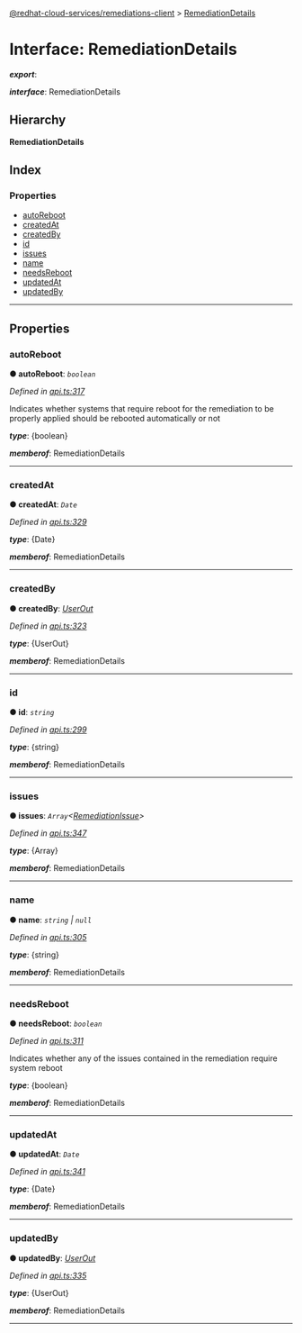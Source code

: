 [@redhat-cloud-services/remediations-client](../README.md) > [RemediationDetails](../interfaces/remediationdetails.md)

# Interface: RemediationDetails

*__export__*: 

*__interface__*: RemediationDetails

## Hierarchy

**RemediationDetails**

## Index

### Properties

* [autoReboot](remediationdetails.md#autoreboot)
* [createdAt](remediationdetails.md#createdat)
* [createdBy](remediationdetails.md#createdby)
* [id](remediationdetails.md#id)
* [issues](remediationdetails.md#issues)
* [name](remediationdetails.md#name)
* [needsReboot](remediationdetails.md#needsreboot)
* [updatedAt](remediationdetails.md#updatedat)
* [updatedBy](remediationdetails.md#updatedby)

---

## Properties

<a id="autoreboot"></a>

###  autoReboot

**● autoReboot**: *`boolean`*

*Defined in [api.ts:317](https://github.com/RedHatInsights/javascript-clients/blob/master/packages/remediations/api.ts#L317)*

Indicates whether systems that require reboot for the remediation to be properly applied should be rebooted automatically or not

*__type__*: {boolean}

*__memberof__*: RemediationDetails

___
<a id="createdat"></a>

###  createdAt

**● createdAt**: *`Date`*

*Defined in [api.ts:329](https://github.com/RedHatInsights/javascript-clients/blob/master/packages/remediations/api.ts#L329)*

*__type__*: {Date}

*__memberof__*: RemediationDetails

___
<a id="createdby"></a>

###  createdBy

**● createdBy**: *[UserOut](userout.md)*

*Defined in [api.ts:323](https://github.com/RedHatInsights/javascript-clients/blob/master/packages/remediations/api.ts#L323)*

*__type__*: {UserOut}

*__memberof__*: RemediationDetails

___
<a id="id"></a>

###  id

**● id**: *`string`*

*Defined in [api.ts:299](https://github.com/RedHatInsights/javascript-clients/blob/master/packages/remediations/api.ts#L299)*

*__type__*: {string}

*__memberof__*: RemediationDetails

___
<a id="issues"></a>

###  issues

**● issues**: *`Array`<[RemediationIssue](remediationissue.md)>*

*Defined in [api.ts:347](https://github.com/RedHatInsights/javascript-clients/blob/master/packages/remediations/api.ts#L347)*

*__type__*: {Array}

*__memberof__*: RemediationDetails

___
<a id="name"></a>

###  name

**● name**: *`string` \| `null`*

*Defined in [api.ts:305](https://github.com/RedHatInsights/javascript-clients/blob/master/packages/remediations/api.ts#L305)*

*__type__*: {string}

*__memberof__*: RemediationDetails

___
<a id="needsreboot"></a>

###  needsReboot

**● needsReboot**: *`boolean`*

*Defined in [api.ts:311](https://github.com/RedHatInsights/javascript-clients/blob/master/packages/remediations/api.ts#L311)*

Indicates whether any of the issues contained in the remediation require system reboot

*__type__*: {boolean}

*__memberof__*: RemediationDetails

___
<a id="updatedat"></a>

###  updatedAt

**● updatedAt**: *`Date`*

*Defined in [api.ts:341](https://github.com/RedHatInsights/javascript-clients/blob/master/packages/remediations/api.ts#L341)*

*__type__*: {Date}

*__memberof__*: RemediationDetails

___
<a id="updatedby"></a>

###  updatedBy

**● updatedBy**: *[UserOut](userout.md)*

*Defined in [api.ts:335](https://github.com/RedHatInsights/javascript-clients/blob/master/packages/remediations/api.ts#L335)*

*__type__*: {UserOut}

*__memberof__*: RemediationDetails

___

